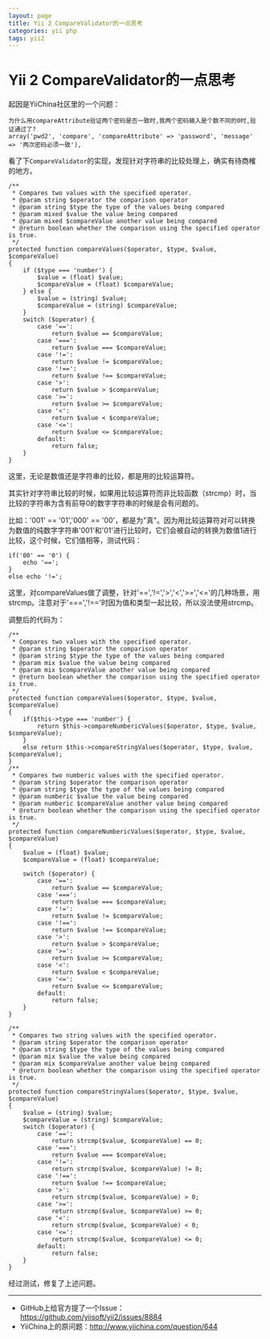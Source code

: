 ```yaml
---
layout: page
title: Yii 2 CompareValidator的一点思考
categories: yii php
tags: yii2
---
```


Yii 2 CompareValidator的一点思考
===

起因是YiiChina社区里的一个问题：

	为什么用compareAttribute验证两个密码是否一致时,我两个密码输入是个数不同的0时,验证通过了? 
	array('pwd2', 'compare', 'compareAttribute' => 'password', 'message' => '两次密码必须一致'),

看了下`CompareValidator`的实现，发现针对字符串的比较处理上，确实有待商榷的地方。

	/**
     * Compares two values with the specified operator.
     * @param string $operator the comparison operator
     * @param string $type the type of the values being compared
     * @param mixed $value the value being compared
     * @param mixed $compareValue another value being compared
     * @return boolean whether the comparison using the specified operator is true.
     */
    protected function compareValues($operator, $type, $value, $compareValue)
    {
        if ($type === 'number') {
            $value = (float) $value;
            $compareValue = (float) $compareValue;
        } else {
            $value = (string) $value;
            $compareValue = (string) $compareValue;
        }
        switch ($operator) {
            case '==':
                return $value == $compareValue;
            case '===':
                return $value === $compareValue;
            case '!=':
                return $value != $compareValue;
            case '!==':
                return $value !== $compareValue;
            case '>':
                return $value > $compareValue;
            case '>=':
                return $value >= $compareValue;
            case '<':
                return $value < $compareValue;
            case '<=':
                return $value <= $compareValue;
            default:
                return false;
        }
    }

这里，无论是数值还是字符串的比较，都是用的比较运算符。

其实针对字符串比较的时候，如果用比较运算符而非比较函数（strcmp）时，当比较的字符串为含有前导0的数字字符串的时候是会有问题的。

比如：'001' == '01','000' == '00'，都是为"真"。因为用比较运算符对可以转换为数值的纯数字字符串'001'和'01'进行比较时，它们会被自动的转换为数值1进行比较，这个时候，它们值相等，测试代码：

	if('00' == '0') {
	    echo '==';
	}
	else echo '!=';

这里，对compareValues做了调整，针对'==','!=','>','<','>=','<='的几种场景，用strcmp。注意对于'===','!=='时因为值和类型一起比较，所以没法使用strcmp。

调整后的代码为：

	/**
     * Compares two values with the specified operator.
     * @param string $operator the comparison operator
     * @param string $type the type of the values being compared
     * @param mix $value the value being compared
     * @param mix $compareValue another value being compared
     * @return boolean whether the comparison using the specified operator is true.
     */
    protected function compareValues($operator, $type, $value, $compareValue) 
    {
        if($this->type === 'number') {
            return $this->compareNumbericValues($operator, $type, $value, $compareValue);
        }
        else return $this->compareStringValues($operator, $type, $value, $compareValue);
    }
    /**
     * Compares two numberic values with the specified operator.
     * @param string $operator the comparison operator
     * @param string $type the type of the values being compared
     * @param numberic $value the value being compared
     * @param numberic $compareValue another value being compared
     * @return boolean whether the comparison using the specified operator is true.
     */
    protected function compareNumbericValues($operator, $type, $value, $compareValue)
    {
        $value = (float) $value;
        $compareValue = (float) $compareValue;
        
        switch ($operator) {
            case '==':
                return $value == $compareValue;
            case '===':
                return $value === $compareValue;
            case '!=':
                return $value != $compareValue;
            case '!==':
                return $value !== $compareValue;
            case '>':
                return $value > $compareValue;
            case '>=':
                return $value >= $compareValue;
            case '<':
                return $value < $compareValue;
            case '<=':
                return $value <= $compareValue;
            default:
                return false;
        }
    }
    
    /**
     * Compares two string values with the specified operator.
     * @param string $operator the comparison operator
     * @param string $type the type of the values being compared
     * @param mix $value the value being compared
     * @param mix $compareValue another value being compared
     * @return boolean whether the comparison using the specified operator is true.
     */
    protected function compareStringValues($operator, $type, $value, $compareValue)
    {
        $value = (string) $value;
        $compareValue = (string) $compareValue;
        switch ($operator) {
            case '==':
                return strcmp($value, $compareValue) == 0;
            case '===':
                return $value === $compareValue;
            case '!=':
                return strcmp($value, $compareValue) != 0;
            case '!==':
                return $value !== $compareValue;
            case '>':
                return strcmp($value, $compareValue) > 0;
            case '>=':
                return strcmp($value, $compareValue) >= 0;
            case '<':
                return strcmp($value, $compareValue) < 0;
            case '<=':
                return strcmp($value, $compareValue) <= 0;
            default:
                return false;
        }
    }

经过测试，修复了上述问题。

---

* GitHub上给官方提了一个Issue：<https://github.com/yiisoft/yii2/issues/8884>
* YiiChina上的原问题：<http://www.yiichina.com/question/644>